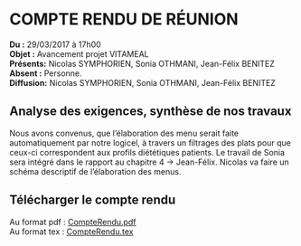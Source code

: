COMPTE RENDU DE RÉUNION
=======================

**Du :** 29/03/2017 à 17h00  
**Objet :** Avancement projet VITAMEAL  
**Présents:** Nicolas SYMPHORIEN, Sonia OTHMANI, Jean-Félix BENITEZ  
**Absent :** Personne.  
**Diffusion:** Nicolas SYMPHORIEN, Sonia OTHMANI, Jean-Félix BENITEZ 

Analyse des exigences, synthèse de nos travaux
----------------------------------------------

Nous avons convenus, que l’élaboration des menu serait faite
automatiquement par notre logicel, à travers un filtrages des plats pour
que ceux-ci correspondent aux profils diététiques patients. Le travail
de Sonia sera intégré dans le rapport au chapitre 4 ->
Jean-Félix. Nicolas va faire un schéma descriptif de l’élaboration des
menus.

Télécharger le compte rendu
---------------------------

Au format pdf : [CompteRendu.pdf](https://seikomi.github.io/Vitameal/Documentation/Avancement/20170329/CompteRendu.pdf)  
Au format tex : [CompteRendu.tex](https://seikomi.github.io/Vitameal/Documentation/Avancement/20170329/CompteRendu.tex)  
